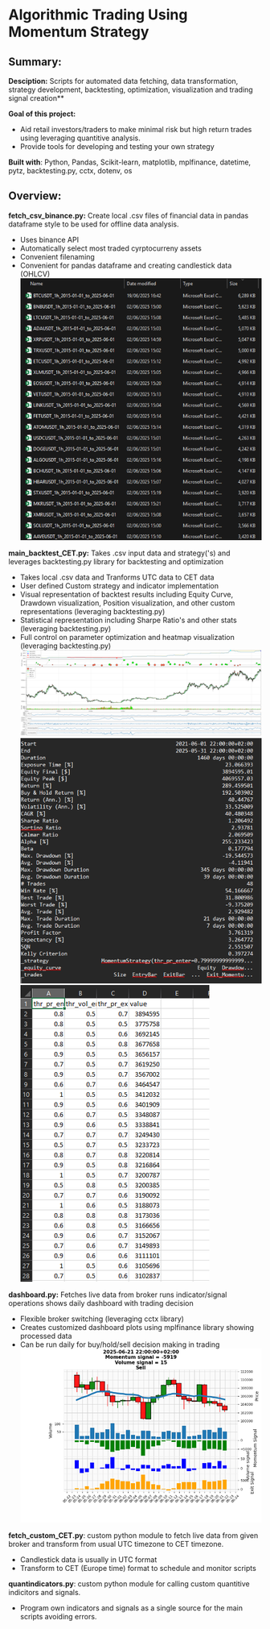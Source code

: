 # Algorithmic Trading Using Momentum Strategy
## Summary:
**Desciption:** Scripts for automated data fetching, data transformation, strategy development, backtesting, optimization, visualization and trading signal creation**

**Goal of this project:**
- Aid retail investors/traders to make minimal risk but high return trades using leveraging quantitive analysis.
- Provide tools for developing and testing your own strategy

**Built with**: Python, Pandas, Scikit-learn, matplotlib, mplfinance, datetime, pytz, backtesting.py, cctx, dotenv, os

## **Overview:**

**fetch_csv_binance.py:** Create local .csv files of financial data in pandas dataframe style to be used for offline data analysis.
- Uses binance API
- Automatically select most traded cyrptocurreny assets
- Convenient filenaming
- Convenient for pandas dataframe and creating candlestick data (OHLCV)
![Alt text for your image](/images/fetching_result.png "Result of running fetching script")

**main_backtest_CET.py:** Takes .csv input data and strategy('s) and leverages backtesting.py library for backtesting and optimization
- Takes local .csv data and Tranforms UTC data to CET data
- User defined Custom strategy and indicator implementation
- Visual representation of backtest results including Equity Curve, Drawdown visualization, Position visualization, and other custom representations (leveraging backtesting.py)
- Statistical representation including Sharpe Ratio's and other stats (leveraging backtesting.py)
- Full control on parameter optimization and heatmap visualization (leveraging backtesting.py)
![Alt text for your image](/images/backtest_result.png "Backtesting plot")
![Alt text for your image](/images/backtest_stats.png "Backtesting statistics")
![Alt text for your image](/images/optimization_parameters.png "Output df of optimal parameters")

**dashboard.py:** Fetches live data from broker runs indicator/signal operations shows daily dashboard with trading decision
- Flexible broker switching (leveraging cctx library)
- Creates customized dashboard plots using mplfinance library showing processed data
- Can be run daily for buy/hold/sell decision making in trading
![Alt text for your image](/images/20250622_162508_Sell.png "Trading decision dashboard")
  
**fetch_custom_CET.py**: custom python module to fetch live data from given broker and transform from usual UTC timezone to CET timezone.
- Candlestick data is usually in UTC format
- Transform to CET (Europe time) format to schedule and monitor scripts
  
**quantindicators.py**: custom python module for calling custom quantitive indicitors and signals.
- Program own indicators and signals as a single source for the main scripts avoiding errors.


